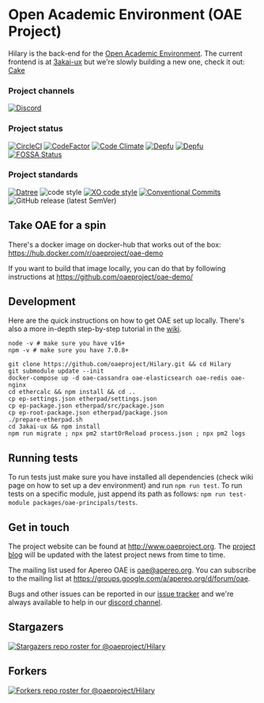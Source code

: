 # Open Academic Environment (OAE Project)

Hilary is the back-end for the [Open Academic Environment](http://www.oaeproject.org/). The current frontend is at [3akai-ux](https://github.com/oaeproject/3akai-ux) but we're slowly building a new one, check it out: [Cake](https://github.com/oaeproject/Cake)

### Project channels

[![Discord](https://img.shields.io/badge/chat-on_discord-green.svg)](https://discord.gg/CcNnbGk)

### Project status

<!-- current project status -->

[![CircleCI](https://circleci.com/gh/oaeproject/Hilary/tree/master.svg?style=shield)](https://circleci.com/gh/oaeproject/Hilary/tree/master)
[![CodeFactor](https://www.codefactor.io/repository/github/oaeproject/hilary/badge)](https://www.codefactor.io/repository/github/oaeproject/hilary)
[![Code Climate](https://codeclimate.com/github/oaeproject/Hilary/badges/gpa.svg)](https://codeclimate.com/github/oaeproject/Hilary)
[![Depfu](https://badges.depfu.com/badges/6850bf0412f4446e0a9eecf4da358ba7/overview.svg)](https://depfu.com/github/oaeproject/Hilary?project_id=29898)
[![Depfu](https://badges.depfu.com/badges/6850bf0412f4446e0a9eecf4da358ba7/count.svg)](https://depfu.com/github/oaeproject/Hilary?project_id=29898)
[![FOSSA Status](https://app.fossa.io/api/projects/git%2Bgithub.com%2Foaeproject%2FHilary.svg?type=shield)](https://app.fossa.io/projects/git%2Bgithub.com%2Foaeproject%2FHilary?ref=badge_shield)

### Project standards

<!-- standards used in project -->

[![Datree](https://img.shields.io/badge/policy%20by-datree-yellow)](https://datree.io/?src=badge)
![code style](https://img.shields.io/badge/code_style-prettier-ff69b4.svg)
[![XO code style](https://img.shields.io/badge/code_style-XO-5ed9c7.svg)](https://github.com/xojs/xo)
[![Conventional Commits](https://img.shields.io/badge/Conventional%20Commits-1.0.0-yellow.svg)](https://conventionalcommits.org)
![GitHub release (latest SemVer)](https://img.shields.io/github/v/tag/oaeproject/Hilary)

## Take OAE for a spin

There's a docker image on docker-hub that works out of the box: https://hub.docker.com/r/oaeproject/oae-demo

If you want to build that image locally, you can do that by following instructions at https://github.com/oaeproject/oae-demo/

## Development

Here are the quick instructions on how to get OAE set up locally. There's also a more in-depth step-by-step tutorial in the [wiki](https://github.com/oaeproject/Hilary/wiki/Setting-up-a-dev-environment:-step-by-step-tutorial).

```
node -v # make sure you have v16+
npm -v # make sure you have 7.0.8+

git clone https://github.com/oaeproject/Hilary.git && cd Hilary
git submodule update --init
docker-compose up -d oae-cassandra oae-elasticsearch oae-redis oae-nginx
cd ethercalc && npm install && cd ..
cp ep-settings.json etherpad/settings.json
cp ep-package.json etherpad/src/package.json
cp ep-root-package.json etherpad/package.json
./prepare-etherpad.sh
cd 3akai-ux && npm install
npm run migrate ; npx pm2 startOrReload process.json ; npx pm2 logs
```

## Running tests

To run tests just make sure you have installed all dependencies (check wiki page on how to set up a dev environment) and run `npm run test`. To run tests on a specific module, just append its path as follows: `npm run test-module packages/oae-principals/tests`.

## Get in touch

The project website can be found at http://www.oaeproject.org. The [project blog](http://www.oaeproject.org/blog) will be updated with the latest project news from time to time.

The mailing list used for Apereo OAE is oae@apereo.org. You can subscribe to the mailing list at https://groups.google.com/a/apereo.org/d/forum/oae.

Bugs and other issues can be reported in our [issue tracker](https://github.com/oaeproject/Hilary/issues) and we're always available to help in our [discord channel](https://discord.gg/CcNnbGk).

## Stargazers

[![Stargazers repo roster for @oaeproject/Hilary](https://reporoster.com/stars/oaeproject/Hilary)](https://github.com/oaeproject/Hilary/stargazers)

## Forkers

[![Forkers repo roster for @oaeproject/Hilary](https://reporoster.com/forks/oaeproject/Hilary)](https://github.com/oaeproject/Hilary/network/members)
